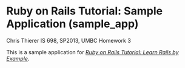 # Ruby on Rails Tutorial: Sample Application (sample_app)

Chris Thierer
IS 698, SP2013, UMBC
Homework 3

This is a sample application for 
[*Ruby on Rails Tutorial: Learn Rails by Example*](http://railstutorial.org/).  